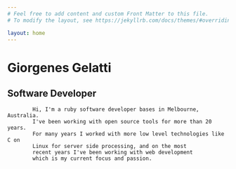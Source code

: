 ```yaml
---
# Feel free to add content and custom Front Matter to this file.
# To modify the layout, see https://jekyllrb.com/docs/themes/#overriding-theme-defaults

layout: home
---
```

# Giorgenes Gelatti
## Software Developer

            Hi, I'm a ruby software developer bases in Melbourne, Australia.
            I've been working with open source tools for more than 20 years.
            For many years I worked with more low level technologies like C on
            Linux for server side processing, and on the most
            recent years I've been working with web development
            which is my current focus and passion.
